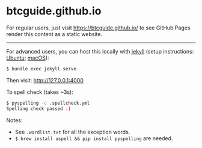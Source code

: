 # btcguide.github.io

For regular users, just visit <https://btcguide.github.io/> to see GitHub Pages render this content as a static website.

---

For advanced users, you can host this locally with [jekyll](https://jekyllrb.com/) (setup instructions: [Ubuntu](https://jekyllrb.com/docs/installation/ubuntu/); [macOS](https://jekyllrb.com/docs/installation/macos/)):
```bash
$ bundle exec jekyll serve
```

Then visit: <http://127.0.0.1:4000>

To spell check (takes ~3s):
```bash
$ pyspelling -c .spellcheck.yml 
Spelling check passed :)
```

Notes:
* See `.wordlist.txt` for all the exception words.
* `$ brew install aspell && pip install pyspelling` are needed.
